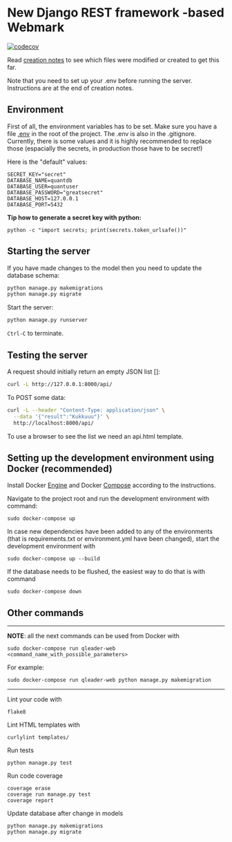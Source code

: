# New Django REST framework -based Webmark

[![codecov](https://codecov.io/gh/quantum-ohtu/WebMark2/branch/main/graph/badge.svg?token=CJBQEREUOW)](https://codecov.io/gh/quantum-ohtu/WebMark2)

Read [creation notes](documentation/CreationNotes.md) to see which files were modified or created to get this far.

Note that you need to set up your .env before running the server. Instructions are at the end of creation notes.

## Environment

First of all, the environment variables has to be set. Make sure you have a file [.env](https://github.com/quantum-ohtu/WebMark2/blob/main/.env) in the root of the project. The .env is also in the .gitignore. Currently, there is some values and it is highly recommended to replace those (espacially the secrets, in production those have to be secret!)

Here is the "default" values:
```
SECRET_KEY="secret"
DATABASE_NAME=quantdb
DATABASE_USER=quantuser
DATABASE_PASSWORD="greatsecret"
DATABASE_HOST=127.0.0.1
DATABASE_PORT=5432
```

__Tip how to generate a secret key with python:__

```
python -c "import secrets; print(secrets.token_urlsafe())"
```

## Starting the server

If you have made changes to the model then you need to update the database schema:

```bash
python manage.py makemigrations
python manage.py migrate
```

Start the server:

```bash
python manage.py runserver
```

`Ctrl-C` to terminate.

## Testing the server

A request should initially return an empty JSON list []:

```bash
curl -L http://127.0.0.1:8000/api/
```

To POST some data:

```bash
curl -L --header "Content-Type: application/json" \
  --data '{"result":"Kukkuuu"}' \
  http://localhost:8000/api/
```

To use a browser to see the list we need an api.html template.


## Setting up the development environment using Docker (recommended)

Install Docker [Engine](https://docs.docker.com/engine/install/) and Docker [Compose](https://docs.docker.com/compose/install/) according to the instructions.

Navigate to the project root and run the development environment with command:
```
sudo docker-compose up
```
In case new dependencies have been added to any of the environments (that is requirements.txt or environment.yml have been changed), start the development environment with
```
sudo docker-compose up --build
```
If the database needs to be flushed, the easiest way to do that is with command
```
sudo docker-compose down
```

## Other commands

---
**NOTE**: all the next commands can be used from Docker with
```
sudo docker-compose run qleader-web <command_name_with_possible_parameters>
```
For example:
```
sudo docker-compose run qleader-web python manage.py makemigration
```
---
Lint your code with
```
flake8
```

Lint HTML templates with
```
curlylint templates/
```

Run tests
```
python manage.py test
```

Run code coverage
```
coverage erase
coverage run manage.py test
coverage report
```

Update database after change in models
```
python manage.py makemigrations
python manage.py migrate

```
